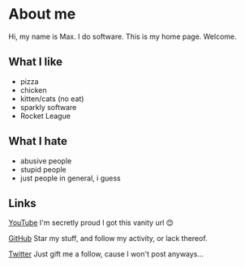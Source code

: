 
# About me

Hi, my name is Max. I do software. This is my home page. Welcome.

## What I like

- pizza
- chicken
- kitten/cats (no eat)
- sparkly software
- Rocket League

## What I hate

- abusive people
- stupid people
- just people in general, i guess

## Links

[YouTube](https://youtube.com/indietasten)
I'm secretly proud I got this vanity url 😊

[GitHub](https://github.com/indietasten)
Star my stuff, and follow my activity, or lack thereof.

[Twitter](https://github.com/twitter)
Just gift me a follow, cause I won't post anyways...


